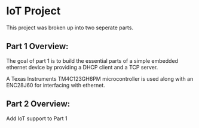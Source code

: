 # IoT Project

This project was broken up into two seperate parts.

## Part 1 Overview:
  
  The goal of part 1 is to build the essential parts of a simple embedded ethernet device by providing a DHCP client and a TCP server. 
  
  A Texas Instruments TM4C123GH6PM microcontroller is used along with an ENC28J60 for interfacing with ethernet.
  
## Part 2 Overview: 
  
  Add IoT support to Part 1
  

